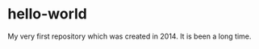 hello-world
===========

My very first repository which was created in 2014. It is been a long time.
